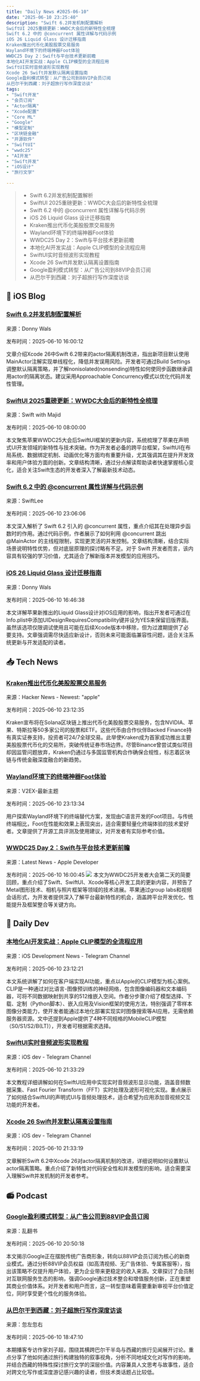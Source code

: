 ```yaml
---
title: "Daily News #2025-06-10"
date: "2025-06-10 23:25:40"
description: "Swift 6.2并发机制配置解析
SwiftUI 2025重磅更新：WWDC大会后的新特性全梳理
Swift 6.2 中的 @concurrent 属性详解与代码示例
iOS 26 Liquid Glass 设计迁移指南
Kraken推出代币化美股股票交易服务
Wayland环境下的终端神器Foot体验
WWDC25 Day 2：Swift与平台技术更新前瞻
本地化AI开发实战：Apple CLIP模型的全流程应用
SwiftUI实时音频波形实现教程
Xcode 26 Swift并发默认隔离设置指南
Google盈利模式转型：从广告公司到88VIP会员订阅
从巴尔干到西藏：刘子超旅行写作深度访谈"
tags: 
- "Swift开发"
- "会员订阅"
- "Actor隔离"
- "Xcode配置"
- "Core ML"
- "Google"
- "模型定制"
- "区块链金融"
- "开源软件"
- "SwiftUI"
- "wwdc25"
- "AI开发"
- "Swift并发"
- "iOS设计"
- "旅行文学"

---
```


> - Swift 6.2并发机制配置解析
> - SwiftUI 2025重磅更新：WWDC大会后的新特性全梳理
> - Swift 6.2 中的 @concurrent 属性详解与代码示例
> - iOS 26 Liquid Glass 设计迁移指南
> - Kraken推出代币化美股股票交易服务
> - Wayland环境下的终端神器Foot体验
> - WWDC25 Day 2：Swift与平台技术更新前瞻
> - 本地化AI开发实战：Apple CLIP模型的全流程应用
> - SwiftUI实时音频波形实现教程
> - Xcode 26 Swift并发默认隔离设置指南
> - Google盈利模式转型：从广告公司到88VIP会员订阅
> - 从巴尔干到西藏：刘子超旅行写作深度访谈

## 🍎 iOS Blog

### [Swift 6.2并发机制配置解析](https://www.donnywals.com/setting-default-actor-isolation-in-xcode-26/)

来源：Donny Wals

发布时间：2025-06-10 16:00:12

文章介绍Xcode 26中Swift 6.2带来的actor隔离机制改进，指出新项目默认使用MainActor注解实现单线程化，降低并发误用风险。开发者可通过Build Settings调整默认隔离策略，并了解nonisolated(nonsending)特性如何使同步函数继承调用actor的隔离状态。建议采用Approachable Concurrency模式以优化代码并发性管理。

### [SwiftUI 2025重磅更新：WWDC大会后的新特性全梳理](https://swiftwithmajid.com/2025/06/10/what-is-new-in-swiftui-after-wwdc25/)

来源：Swift with Majid

发布时间：2025-06-10 08:00:00

本文聚焦苹果WWDC25大会后SwiftUI框架的更新内容，系统梳理了苹果在声明式UI开发领域的新特性与技术突破。作为开发者必备的跨平台框架，SwiftUI在布局系统、数据绑定机制、动画优化等方面均有重要升级，尤其强调其在提升开发效率和用户体验方面的创新。文章结构清晰，通过分点解读帮助读者快速掌握核心变化，适合关注Swift生态的开发者深入了解最新技术动态。

### [Swift 6.2 中的 @concurrent 属性详解与代码示例](https://www.avanderlee.com/concurrency/concurrent-explained-with-code-examples/)

来源：SwiftLee

发布时间：2025-06-10 23:06:06

本文深入解析了 Swift 6.2 引入的 @concurrent 属性，重点介绍其在处理异步函数时的作用。通过代码示例，作者展示了如何利用 @concurrent 跳出 @MainActor 的主线程限制，实现更灵活的并发控制。文章结构清晰，结合实际场景说明特性优势，但对底层原理的探讨略有不足。对于 Swift 开发者而言，该内容具有较强的学习价值，尤其适合了解新版本并发模型的应用技巧。

### [iOS 26 Liquid Glass 设计迁移指南](https://www.donnywals.com/opting-your-app-out-of-the-liquid-glass-redesign-with-xcode-26/)

来源：Donny Wals

发布时间：2025-06-10 16:46:38

本文详解苹果新推出的Liquid Glass设计对iOS应用的影响，指出开发者可通过在Info.plist中添加UIDesignRequiresCompatibility键并设为YES来保留旧版界面。虽然该选项仅限调试使用且可能在后续Xcode版本中移除，但为过渡期提供了必要支持。文章强调需尽快适应新设计，否则未来可能面临兼容性问题，适合关注系统更新与开发适配的读者。

## 📥 Tech News

### [Kraken推出代币化美股股票交易服务](https://www.coindesk.com/markets/2025/05/22/kraken-to-list-tokenized-version-of-nvidia-apple-tesla-shares)

来源：Hacker News - Newest: "apple"

发布时间：2025-06-10 23:12:35

Kraken宣布将在Solana区块链上推出代币化美股股票交易服务，包含NVIDIA、苹果、特斯拉等50多家公司的股票和ETF。这些代币由合作伙伴Backed Finance持有真实证券支持，投资者可24/7全球交易。此举使Kraken成为首家成功推出主要美股股票代币化的交易所，突破传统证券市场边界。尽管Binance曾尝试类似项目却因监管问题放弃，Kraken仍通过与多国监管机构合作确保合规性，标志着区块链与传统金融深度融合的新趋势。

### [Wayland环境下的终端神器Foot体验](https://www.v2ex.com/t/1137756)

来源：V2EX-最新主题

发布时间：2025-06-10 23:13:34

用户探索Wayland环境下的终端替代方案，发现由C语言开发的Foot项目。与传统终端相比，Foot在性能和效果上表现突出，适合需要轻量化终端体验的技术爱好者。文章提供了开源工具评测及使用建议，对开发者有实际参考价值。

### [WWDC25 Day 2：Swift与平台技术更新前瞻](https://developer.apple.com/news/?id=wobdp2bq)

来源：Latest News - Apple Developer

发布时间：2025-06-10 16:00:45
![](https://devimages-cdn.apple.com/wwdc-services/articles/images/83D71A6D-8E57-4A6F-9743-EB8A9457DBDA/2048.jpeg)
本文为WWDC25开发者大会第二天的简要回顾，重点介绍了Swift、SwiftUI、Xcode等核心开发工具的更新内容，并预告了Metal图形技术、相机与照片框架等领域的技术进展。苹果通过group labs和视频会话形式，为开发者提供深入了解平台最新特性的机会，涵盖跨平台开发优化、性能提升及框架整合等关键方向。

## 💾 Daily Dev

### [本地化AI开发实战：Apple CLIP模型的全流程应用](https://blog.jacobstechtavern.com/p/offline-ai-clip)

来源：iOS Development News - Telegram Channel

发布时间：2025-06-10 23:12:21

本文系统讲解了如何在客户端实现AI功能，重点以Apple的CLIP模型为核心案例。CLIP是一种通过对比语言-图像预训练的神经网络，包含图像编码器和文本编码器，可将不同数据映射到共享的512维嵌入空间。作者分步骤介绍了模型选择、下载、定制（Python脚本）、嵌入应用及Vision框架的使用方法，特别强调了零样本图像分类能力，使开发者能通过本地化部署实现实时图像搜索等AI应用，无需依赖服务器资源。文中还提到Apple提供了4种不同规格的MobileCLIP模型（S0/S1/S2/B(LT)），开发者可根据需求选择。

### [SwiftUI实时音频波形实现教程](https://t.me/iosdevio/6076)

来源：iOS dev - Telegram Channel

发布时间：2025-06-10 21:33:29

本文教程详细讲解如何在SwiftUI应用中实现实时音频波形显示功能，涵盖音频数据采集、Fast Fourier Transform（FFT）实时处理及波形可视化实现。重点展示了如何结合SwiftUI的声明式UI与音频处理技术，适合希望为应用添加音视频交互功能的开发者。

### [Xcode 26 Swift并发默认隔离设置指南](https://t.me/iosdevio/6073)

来源：iOS dev - Telegram Channel

发布时间：2025-06-10 21:33:19

文章解析Swift 6.2中Xcode 26对actor隔离机制的改进，详细说明如何设置默认actor隔离策略。重点介绍了新特性对代码安全性和并发模型的影响，适合需要深入理解Swift并发机制的开发者参考。

## 📻 Podcast

### [Google盈利模式转型：从广告公司到88VIP会员订阅](https://www.xiaoyuzhoufm.com/episode/6848298ab23ed76e60589b8e)

来源：乱翻书

发布时间：2025-06-10 20:50:18

本文揭示Google正在摆脱传统广告商形象，转向以88VIP会员订阅为核心的新商业模式。通过分析88VIP会员权益（如高清视频、无广告体验、专属客服等），指出该策略不仅提升用户体验，更为企业带来更稳定的收入来源。文章探讨了会员制对互联网服务生态的影响，强调Google通过技术整合和增值服务创新，正在重塑其商业价值体系。对开发者和用户而言，这一转型意味着需要重新审视平台价值定位，同时享受更个性化的服务体验。

### [从巴尔干到西藏：刘子超旅行写作深度访谈](https://www.xiaoyuzhoufm.com/episode/684809a9b23ed76e6053c305)

来源：忽左忽右

发布时间：2025-06-10 18:47:10

本期播客专访作家刘子超，围绕其横跨巴尔干半岛与西藏的旅行见闻展开讨论。重点分享了他如何通过旅行构建独特的叙事视角，分析不同地域文化对写作的影响，并结合西藏的特殊性探讨旅行文学的深层价值。内容兼具人文思考与故事性，适合对跨文化写作或深度游记感兴趣的读者，但技术类话题占比较低。
